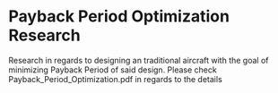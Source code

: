 # Payback Period Optimization Research
Research in regards to designing an traditional aircraft with the goal of minimizing Payback Period of said design.
Please check Payback_Period_Optimization.pdf in regards to the details
